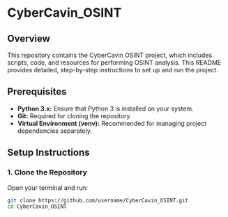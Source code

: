 # CyberCavin_OSINT

## Overview
This repository contains the CyberCavin OSINT project, which includes scripts, code, and resources for performing OSINT analysis. This README provides detailed, step-by-step instructions to set up and run the project.

## Prerequisites
- **Python 3.x:** Ensure that Python 3 is installed on your system.
- **Git:** Required for cloning the repository.
- **Virtual Environment (venv):** Recommended for managing project dependencies separately.

## Setup Instructions

### 1. Clone the Repository
Open your terminal and run:
```bash
git clone https://github.com/username/CyberCavin_OSINT.git
cd CyberCavin_OSINT

